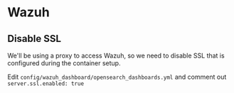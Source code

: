 # Wazuh

## Disable SSL

We'll be using a proxy to access Wazuh, so we need to disable SSL that is configured during the container setup.

Edit `config/wazuh_dashboard/opensearch_dashboards.yml` and comment out `server.ssl.enabled: true`
